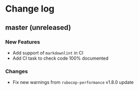 # Change log

## master (unreleased)

### New Features

* Add support of `markdownlint` in CI
* Add CI task to check code 100% documented

### Changes

* Fix new warnings from `rubocop-performance` v1.8.0 update
